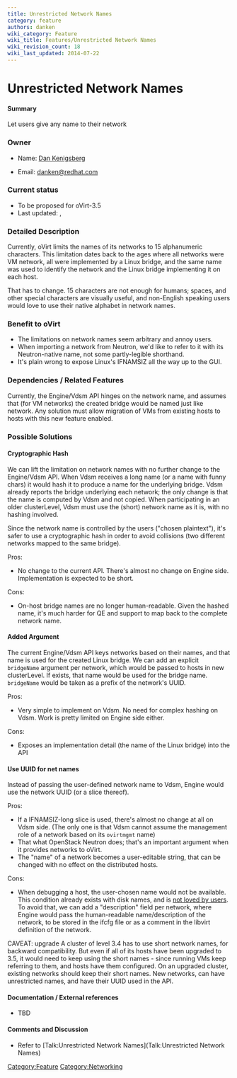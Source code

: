 ```yaml
---
title: Unrestricted Network Names
category: feature
authors: danken
wiki_category: Feature
wiki_title: Features/Unrestricted Network Names
wiki_revision_count: 18
wiki_last_updated: 2014-07-22
---
```


# Unrestricted Network Names

#### Summary

Let users give any name to their network

### Owner

*   Name: [ Dan Kenigsberg](User:Danken)

<!-- -->

*   Email: <danken@redhat.com>

### Current status

*   To be proposed for oVirt-3.5
*   Last updated: ,

### Detailed Description

Currently, oVirt limits the names of its networks to 15 alphanumeric characters. This limitation dates back to the ages where all networks were VM network, all were implemented by a Linux bridge, and the same name was used to identify the network and the Linux bridge implementing it on each host.

That has to change. 15 characters are not enough for humans; spaces, and other special characters are visually useful, and non-English speaking users would love to use their native alphabet in network names.

### Benefit to oVirt

*   The limitations on network names seem arbitrary and annoy users.
*   When importing a network from Neutron, we'd like to refer to it with its Neutron-native name, not some partly-legible shorthand.
*   It's plain wrong to expose Linux's IFNAMSIZ all the way up to the GUI.

### Dependencies / Related Features

Currently, the Engine/Vdsm API hinges on the network name, and assumes that (for VM networks) the created bridge would be named just like network. Any solution must allow migration of VMs from existing hosts to hosts with this new feature enabled.

### Possible Solutions

#### Cryptographic Hash

We can lift the limitation on network names with no further change to the Engine/Vdsm API. When Vdsm receives a long name (or a name with funny chars) it would hash it to produce a name for the underlying bridge. Vdsm already reports the bridge underlying each network; the only change is that the name is computed by Vdsm and not copied. When participating in an older clusterLevel, Vdsm must use the (short) network name as it is, with no hashing involved.

Since the network name is controlled by the users ("chosen plaintext"), it's safer to use a cryptographic hash in order to avoid collisions (two different networks mapped to the same bridge).

Pros:

*   No change to the current API. There's almost no change on Engine side. Implementation is expected to be short.

Cons:

*   On-host bridge names are no longer human-readable. Given the hashed name, it's much harder for QE and support to map back to the complete network name.

#### Added Argument

The current Engine/Vdsm API keys networks based on their names, and that name is used for the created Linux bridge. We can add an explicit `bridgeName` argument per network, which would be passed to hosts in new clusterLevel. If exists, that name would be used for the bridge name. `bridgeName` would be taken as a prefix of the network's UUID.

Pros:

*   Very simple to implement on Vdsm. No need for complex hashing on Vdsm. Work is pretty limited on Engine side either.

Cons:

*   Exposes an implementation detail (the name of the Linux bridge) into the API

#### Use UUID for net names

Instead of passing the user-defined network name to Vdsm, Engine would use the network UUID (or a slice thereof).

Pros:

*   If a IFNAMSIZ-long slice is used, there's almost no change at all on Vdsm side. (The only one is that Vdsm cannot assume the management role of a network based on its `ovirtmgmt` name)
*   That what OpenStack Neutron does; that's an important argument when it provides networks to oVirt.
*   The "name" of a network becomes a user-editable string, that can be changed with no effect on the distributed hosts.

Cons:

*   When debugging a host, the user-chosen name would not be available. This condition already exists with disk names, and is [not loved by users](http://lists.ovirt.org/pipermail/users/2013-December/019079.html). To avoid that, we can add a "description" field per network, where Engine would pass the human-readable name/description of the network, to be stored in the ifcfg file or as a comment in the libvirt definition of the network.

CAVEAT: upgrade A cluster of level 3.4 has to use short network names, for backward compatibility. But even if all of its hosts have been upgraded to 3.5, it would need to keep using the short names - since running VMs keep referring to them, and hosts have them configured. On an upgraded cluster, existing networks should keep their short names. New networks, can have unrestricted names, and have their UUID used in the API.

#### Documentation / External references

*   TBD

#### Comments and Discussion

*   Refer to [Talk:Unrestricted Network Names](Talk:Unrestricted Network Names)

<Category:Feature> <Category:Networking>
